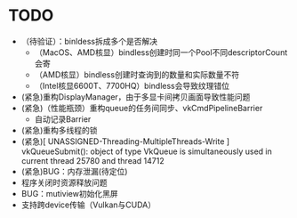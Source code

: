 # TODO
- （待验证）：binldess拆成多个是否解决
  - （MacOS、AMD核显）bindless创建时同一个Pool不同descriptorCount会寄
  - （AMD核显）bindless创建时查询到的数量和实际数量不符
  - （Intel核显6600T、7700HQ）bindless会导致纹理错位
- (紧急)重构DisplayManager，由于多显卡间拷贝画面导致性能问题
- (紧急)（性能瓶颈）重构queue的任务间同步、vkCmdPipelineBarrier
  - 自动记录Barrier
- (紧急)重构多线程的锁
- (紧急)[ UNASSIGNED-Threading-MultipleThreads-Write ] vkQueueSubmit(): object of type VkQueue is simultaneously used in current thread 25780 and thread 14712
- (紧急)BUG：内存泄漏(待定位)
- 程序关闭时资源释放问题
- BUG：mutiview初始化黑屏
- 支持跨device传输（Vulkan与CUDA）
